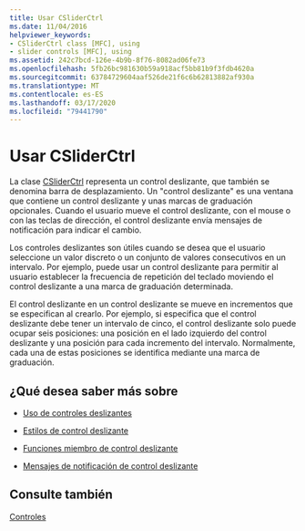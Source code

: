 ```yaml
---
title: Usar CSliderCtrl
ms.date: 11/04/2016
helpviewer_keywords:
- CSliderCtrl class [MFC], using
- slider controls [MFC], using
ms.assetid: 242c7bcd-126e-4b9b-8f76-8082ad06fe73
ms.openlocfilehash: 5fb26bc981630b59a918acf5bb81b9f3fdb4620a
ms.sourcegitcommit: 63784729604aaf526de21f6c6b62813882af930a
ms.translationtype: MT
ms.contentlocale: es-ES
ms.lasthandoff: 03/17/2020
ms.locfileid: "79441790"
---
```

# <a name="using-csliderctrl"></a>Usar CSliderCtrl

La clase [CSliderCtrl](../mfc/reference/csliderctrl-class.md) representa un control deslizante, que también se denomina barra de desplazamiento. Un "control deslizante" es una ventana que contiene un control deslizante y unas marcas de graduación opcionales. Cuando el usuario mueve el control deslizante, con el mouse o con las teclas de dirección, el control deslizante envía mensajes de notificación para indicar el cambio.

Los controles deslizantes son útiles cuando se desea que el usuario seleccione un valor discreto o un conjunto de valores consecutivos en un intervalo. Por ejemplo, puede usar un control deslizante para permitir al usuario establecer la frecuencia de repetición del teclado moviendo el control deslizante a una marca de graduación determinada.

El control deslizante en un control deslizante se mueve en incrementos que se especifican al crearlo. Por ejemplo, si especifica que el control deslizante debe tener un intervalo de cinco, el control deslizante solo puede ocupar seis posiciones: una posición en el lado izquierdo del control deslizante y una posición para cada incremento del intervalo. Normalmente, cada una de estas posiciones se identifica mediante una marca de graduación.

## <a name="what-do-you-want-to-know-more-about"></a>¿Qué desea saber más sobre

- [Uso de controles deslizantes](../mfc/using-slider-controls.md)

- [Estilos de control deslizante](../mfc/slider-control-styles.md)

- [Funciones miembro de control deslizante](../mfc/slider-control-member-functions.md)

- [Mensajes de notificación de control deslizante](../mfc/slider-notification-messages.md)

## <a name="see-also"></a>Consulte también

[Controles](../mfc/controls-mfc.md)
